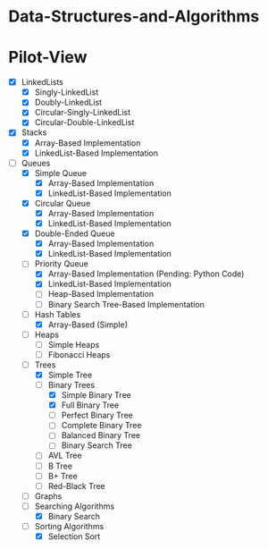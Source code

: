 # Data-Structures-and-Algorithms

# Pilot-View

- [x] LinkedLists
  - [x] Singly-LinkedList
  - [x] Doubly-LinkedList
  - [x] Circular-Singly-LinkedList
  - [x] Circular-Double-LinkedList
- [x] Stacks
  - [x] Array-Based Implementation
  - [x] LinkedList-Based Implementation
- [ ] Queues
  - [x] Simple Queue
    - [x] Array-Based Implementation
    - [x] LinkedList-Based Implementation
  - [x] Circular Queue
    - [x] Array-Based Implementation
    - [x] LinkedList-Based Implementation
  - [x] Double-Ended Queue 
    - [x] Array-Based Implementation
    - [x] LinkedList-Based Implementation
  - [ ] Priority Queue
    - [x] Array-Based Implementation (Pending: Python Code)
    - [x] LinkedList-Based Implementation
    - [ ] Heap-Based Implementation
    - [ ] Binary Search Tree-Based Implementation
  - [ ] Hash Tables
    - [x] Array-Based (Simple)
  - [ ] Heaps
    - [ ] Simple Heaps
    - [ ] Fibonacci Heaps
  - [ ] Trees
    - [x] Simple Tree
    - [ ] Binary Trees
      - [x] Simple Binary Tree
      - [x] Full Binary Tree
      - [ ] Perfect Binary Tree
      - [ ] Complete Binary Tree
      - [ ] Balanced Binary Tree
      - [ ] Binary Search Tree
    - [ ] AVL Tree
    - [ ] B Tree
    - [ ] B+ Tree
    - [ ] Red-Black Tree
  - [ ] Graphs
  - [ ] Searching Algorithms
      - [x] Binary Search
  - [ ] Sorting Algorithms
      - [x] Selection Sort
